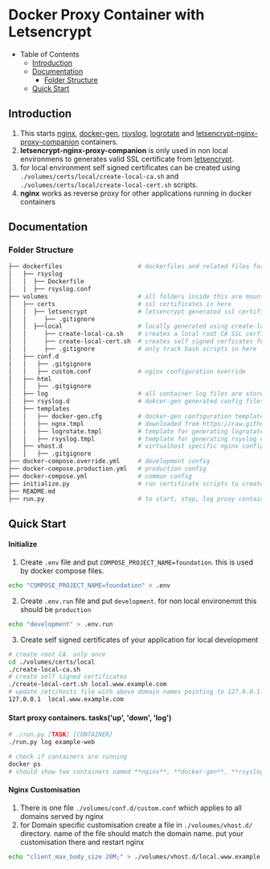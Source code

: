 # Docker Proxy Container with Letsencrypt

- Table of Contents
  - [Introduction](#introduction)
  - [Documentation](#documentation)
    - [Folder Structure](#folder-structure)
  - [Quick Start](#quick-start)

## Introduction
1. This starts [nginx](https://hub.docker.com/_/nginx/), [docker-gen](https://github.com/jwilder/docker-gen), [rsyslog](https://www.rsyslog.com), [logrotate](https://github.com/blacklabelops/logrotate) and [letsencrypt-nginx-proxy-companion](https://github.com/JrCs/docker-letsencrypt-nginx-proxy-companion) containers.
2. **letsencrypt-nginx-proxy-companion** is only used in non local environmens to generates valid SSL certificate from [letsencrypt](https://letsencrypt.org/).
3. for local environment self signed certificates can be created using `./volumes/certs/local/create-local-ca.sh` and `./volumes/certs/local/create-local-cert.sh` scripts.
3. **nginx** works as reverse proxy for other applications running in docker containers



## Documentation
### Folder Structure
```bash
├── dockerfiles                     # dockerfiles and related files for containers
│   ├── rsyslog
│   │  ├── Dockerfile
│   │  ├── rsyslog.conf
├── volumes                         # all folders inside this are mounted in docker container
│   ├── certs                       # ssl certificates in here
│   │  ├── letsencrypt              # letsencrypt generated ssl certificates
│   │     ├── .gitignore
│   │  ├──local                     # locally generated using create-local-cert.sh
│   │     ├── create-local-ca.sh    # creates a local root CA SSL cerficiates
│   │     ├── create-local-cert.sh  # creates self signed cerficates for development
│   │     ├── .gitignore            # only track bash scripts in here
│   ├── conf.d
│   │   ├── .gitgignore
│   │   ├── custom.conf             # nginx configuration override
│   ├── html
│   │   ├── .gitgignore
│   ├── log                         # all container log files are stored here
│   ├── rsyslog.d                   # dokcer-gen generated config files for rsyslog
│   ├── templates
│   │   ├── docker-gen.cfg          # docker-gen configuration template
│   │   ├── ngnx.tmpl               # downloaded from https://raw.githubusercontent.com/jwilder/docker-gen/master/templates/nginx.tmpl
│   │   ├── logrotate.tmpl          # template for generating logrotate configuration files
│   │   ├── rsyslog.tmpl            # template for generating rsyslog configuration files
│   ├── vhost.d                     # virtualhost specific nginx config can be put here i.e. www.example.com
│   │   ├── .gitgignore
├── docker-compose.override.yml     # development config
├── docker-compose.production.yml   # production config
├── docker-compose.yml              # common config
├── initialize.py                   # run certificate scripts to create root CA and ssl certificates
├── README.md
├── run.py                          # to start, stop, log proxy containers
```

## Quick Start
#### Initialize
1. Create `.env` file and put `COMPOSE_PROJECT_NAME=foundation`. this is used by docker compose files.
```bash
echo "COMPOSE_PROJECT_NAME=foundation" > .env
```
2. Create `.env.run` file and put `development`. for non local environemnt this should be `production`
```bash
echo "development" > .env.run
```
3. Create self signed certificates of your application for local development
```bash
# create root CA. only once
cd ./volumes/certs/local
./create-local-ca.sh
# create self signed certificates
./create-local-cert.sh local.www.example.com
# update /etc/hosts file with above domain names pointing to 127.0.0.1.
127.0.0.1  local.www.example.com
```

#### Start proxy containers. tasks('up', 'down', 'log')
```bash
# ./run.py [TASK] [CONTAINER]
./run.py log example-web

# check if containers are running
docker ps
# should show two containers named **nginx**, **docker-gen**, **rsyslog**, **logrotate** for 'local' environement
```

#### Nginx Customisation
1. There is one file `./volumes/conf.d/custom.conf` which applies to all domains served by nginx
2. for Domain specific customisation create a file in `./voloumes/vhost.d/` directory. name of the file should match the domain name. put your customisation there and restart nginx
```bash
echo "client_max_body_size 20M;" > ./volumes/vhost.d/local.www.example.com
```
